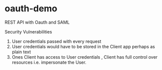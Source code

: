 # oauth-demo
REST API with Oauth and SAML

Security Vulnerabilities

1. User credentials passed with every request
2. User credentials would have to be stored in the Client app perhaps as plain text
3. Ones Client has access to User credentials , Client has full control over resources i.e. impersonate the User.

